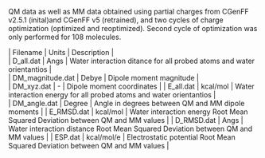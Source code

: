 QM data as well as MM data obtained using partial charges from CGenFF v2.5.1 (inital)and CGenFF v5 (retrained), and two cycles of charge optimization (optimized and reoptimized). Second cycle of optimization was only performed for 108 molecules.

| Filename         | Units      | Description                                                                     |      
| D_all.dat        | Angs       | Water interaction ditance for all probed atoms and water orientantios           |  
| DM_magnitude.dat | Debye      | Dipole moment magnitude                                                         |                    
| DM_xyz.dat       | -          | Dipole moment coordinates                                                       | 
| E_all.dat        | kcal/mol   | Water interaction energy for all probed atoms and water orientantios            |  
| DM_angle.dat     | Degree     | Angle in degrees between QM and MM dipole moments                               |
| E_RMSD.dat       | kcal/mol   | Water interaction energy Root Mean Squared Deviation between QM and MM values   |
| D_RMSD.dat       | Angs       | Water interaction distance Root Mean Squared Deviation between QM and MM values |
| ESP.dat          | kcal/mol/e | Electrostatic potential Root Mean Squared Deviation between QM and MM values    |

